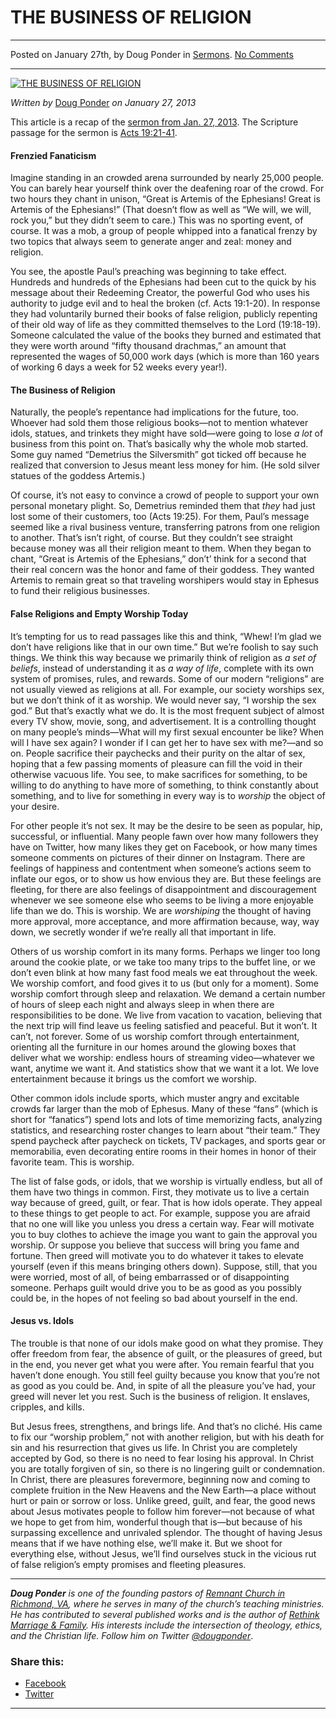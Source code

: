 THE BUSINESS OF RELIGION
========================

* * *

Posted on January 27th, by Doug Ponder in [Sermons](http://www.remnantresource.org/category/sermons/). [No Comments](http://www.remnantresource.org/the-business-of-religion/#respond)

* * *

[![THE BUSINESS OF RELIGION](http://www.remnantresource.org/wp-content/uploads/2013/01/Business_of_RELIGION.jpg)](http://www.remnantresource.org/wp-content/uploads/2013/01/Business_of_RELIGION.jpg)  

_Written by_ [Doug Ponder](http://www.remnantresource.org/author/doug-ponder/ "Posts by Doug Ponder") _on January 27, 2013_

This article is a recap of the [sermon from Jan. 27, 2013](http://www.remnantrichmond.org/sermon/the-business-of-religion/). The Scripture passage for the sermon is [Acts 19:21-41](http://biblia.com/books/esv/Ac19.21-41).

#### Frenzied Fanaticism

Imagine standing in an crowded arena surrounded by nearly 25,000 people. You can barely hear yourself think over the deafening roar of the crowd. For two hours they chant in unison, “Great is Artemis of the Ephesians! Great is Artemis of the Ephesians!” (That doesn’t flow as well as “We will, we will, rock you,” but they didn’t seem to care.) This was no sporting event, of course. It was a mob, a group of people whipped into a fanatical frenzy by two topics that always seem to generate anger and zeal: money and religion.

You see, the apostle Paul’s preaching was beginning to take effect. Hundreds and hundreds of the Ephesians had been cut to the quick by his message about their Redeeming Creator, the powerful God who uses his authority to judge evil and to heal the broken (cf. Acts 19:1-20). In response they had voluntarily burned their books of false religion, publicly repenting of their old way of life as they committed themselves to the Lord (19:18-19). Someone calculated the value of the books they burned and estimated that they were worth around “fifty thousand drachmas,” an amount that represented the wages of 50,000 work days (which is more than 160 years of working 6 days a week for 52 weeks every year!).

#### The Business of Religion

Naturally, the people’s repentance had implications for the future, too. Whoever had sold them those religious books—not to mention whatever idols, statues, and trinkets they might have sold—were going to lose _a lot_ of business from this point on. That’s basically why the whole mob started. Some guy named “Demetrius the Silversmith” got ticked off because he realized that conversion to Jesus meant less money for him. (He sold silver statues of the goddess Artemis.)

Of course, it’s not easy to convince a crowd of people to support your own personal monetary plight. So, Demetrius reminded them that _they_ had just lost some of their customers, too (Acts 19:25). For them, Paul’s message seemed like a rival business venture, transferring patrons from one religion to another. That’s isn’t right, of course. But they couldn’t see straight because money was all their religion meant to them. When they began to chant, “Great is Artemis of the Ephesians,” don’t’ think for a second that their real concern was the honor and fame of their goddess. They wanted Artemis to remain great so that traveling worshipers would stay in Ephesus to fund their religious businesses.

#### False Religions and Empty Worship Today

It’s tempting for us to read passages like this and think, “Whew! I’m glad we don’t have religions like that in our own time.” But we’re foolish to say such things. We think this way because we primarily think of religion as _a set of beliefs_, instead of understanding it as _a way of life_, complete with its own system of promises, rules, and rewards. Some of our modern “religions” are not usually viewed as religions at all. For example, our society worships sex, but we don’t think of it as worship. We would never say, “I worship the sex god.” But that’s exactly what we do. It is the most frequent subject of almost every TV show, movie, song, and advertisement. It is a controlling thought on many people’s minds—What will my first sexual encounter be like? When will I have sex again? I wonder if I can get her to have sex with me?—and so on. People sacrifice their paychecks and their purity on the altar of sex, hoping that a few passing moments of pleasure can fill the void in their otherwise vacuous life. You see, to make sacrifices for something, to be willing to do anything to have more of something, to think constantly about something, and to live for something in every way is to _worship_ the object of your desire.

For other people it’s not sex. It may be the desire to be seen as popular, hip, successful, or influential. Many people fawn over how many followers they have on Twitter, how many likes they get on Facebook, or how many times someone comments on pictures of their dinner on Instagram. There are feelings of happiness and contentment when someone’s actions seem to inflate our egos, or to show us how envious they are. But these feelings are fleeting, for there are also feelings of disappointment and discouragement whenever we see someone else who seems to be living a more enjoyable life than we do. This is worship. We are _worshiping_ the thought of having more approval, more acceptance, and more affirmation because, way, way down, we secretly wonder if we’re really all that important in life.

Others of us worship comfort in its many forms. Perhaps we linger too long around the cookie plate, or we take too many trips to the buffet line, or we don’t even blink at how many fast food meals we eat throughout the week. We worship comfort, and food gives it to us (but only for a moment). Some worship comfort through sleep and relaxation. We demand a certain number of hours of sleep each night and always sleep in when there are responsibilities to be done. We live from vacation to vacation, believing that the next trip will find leave us feeling satisfied and peaceful. But it won’t. It can’t, not forever. Some of us worship comfort through entertainment, orienting all the furniture in our homes around the glowing boxes that deliver what we worship: endless hours of streaming video—whatever we want, anytime we want it. And statistics show that we want it a lot. We love entertainment because it brings us the comfort we worship.

Other common idols include sports, which muster angry and excitable crowds far larger than the mob of Ephesus. Many of these “fans” (which is short for “fanatics”) spend lots and lots of time memorizing facts, analyzing statistics, and researching roster changes to learn about “their team.” They spend paycheck after paycheck on tickets, TV packages, and sports gear or memorabilia, even decorating entire rooms in their homes in honor of their favorite team. This is worship.

The list of false gods, or idols, that we worship is virtually endless, but all of them have two things in common. First, they motivate us to live a certain way because of greed, guilt, or fear. That is how idols operate. They appeal to these things to get people to act. For example, suppose you are afraid that no one will like you unless you dress a certain way. Fear will motivate you to buy clothes to achieve the image you want to gain the approval you worship. Or suppose you believe that success will bring you fame and fortune. Then greed will motivate you to do whatever it takes to elevate yourself (even if this means bringing others down). Suppose, still, that you were worried, most of all, of being embarrassed or of disappointing someone. Perhaps guilt would drive you to be as good as you possibly could be, in the hopes of not feeling so bad about yourself in the end.

#### Jesus vs. Idols

The trouble is that none of our idols make good on what they promise. They offer freedom from fear, the absence of guilt, or the pleasures of greed, but in the end, you never get what you were after. You remain fearful that you haven’t done enough. You still feel guilty because you know that you’re not as good as you could be. And, in spite of all the pleasure you’ve had, your greed will never let you rest. Such is the business of religion. It enslaves, cripples, and kills.

But Jesus frees, strengthens, and brings life. And that’s no cliché. His came to fix our “worship problem,” not with another religion, but with his death for sin and his resurrection that gives us life. In Christ you are completely accepted by God, so there is no need to fear losing his approval. In Christ you are totally forgiven of sin, so there is no lingering guilt or condemnation. In Christ, there are pleasures forevermore, beginning now and coming to complete fruition in the New Heavens and the New Earth—a place without hurt or pain or sorrow or loss. Unlike greed, guilt, and fear, the good news about Jesus motivates people to follow him forever—not because of what we hope to get from him, wonderful though that is—but because of his surpassing excellence and unrivaled splendor. The thought of having Jesus means that if we have nothing else, we’ll make it. But we shoot for everything else, without Jesus, we’ll find ourselves stuck in the vicious rut of false religion’s empty promises and fleeting pleasures.

* * *

_**Doug Ponder** is one of the founding pastors of [Remnant Church in Richmond, VA](http://www.remnantrichmond.org/), where he serves in many of the church’s teaching ministries. He has contributed to several published works and is the author of [Rethink Marriage & Family](http://www.remnantrichmond.org/mediafiles/uploaded/r/0e1604567_rethink-marriage-and-family-ebook.pdf). His interests include the intersection of theology, ethics, and the Christian life. Follow him on Twitter [@dougponder](https://twitter.com/dougponder)_.

### Share this:

*   [Facebook](http://www.remnantresource.org/the-business-of-religion/?share=facebook "Click to share on Facebook")
*   [Twitter](http://www.remnantresource.org/the-business-of-religion/?share=twitter "Click to share on Twitter")

  

* * *
